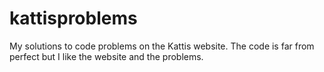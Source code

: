 # kattisproblems
My solutions to code problems on the Kattis website.
The code is far from perfect but I like the website and the problems.
